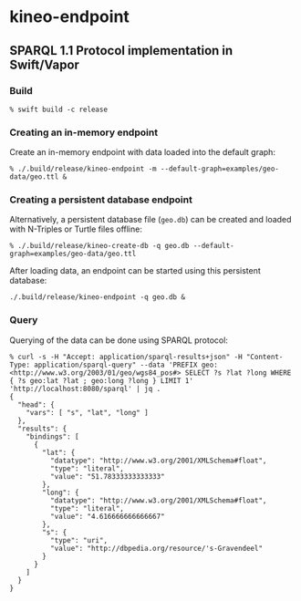 # kineo-endpoint

## SPARQL 1.1 Protocol implementation in Swift/Vapor

### Build

```
% swift build -c release
```

### Creating an in-memory endpoint

Create an in-memory endpoint with data loaded into the default graph:

```
% ./.build/release/kineo-endpoint -m --default-graph=examples/geo-data/geo.ttl &
```

### Creating a persistent database endpoint

Alternatively, a persistent database file (`geo.db`) can be created and loaded
with N-Triples or Turtle files offline:

```
% ./.build/release/kineo-create-db -q geo.db --default-graph=examples/geo-data/geo.ttl
```

After loading data, an endpoint can be started using this persistent database:

```
./.build/release/kineo-endpoint -q geo.db &
```

### Query

Querying of the data can be done using SPARQL protocol:

```
% curl -s -H "Accept: application/sparql-results+json" -H "Content-Type: application/sparql-query" --data 'PREFIX geo: <http://www.w3.org/2003/01/geo/wgs84_pos#> SELECT ?s ?lat ?long WHERE { ?s geo:lat ?lat ; geo:long ?long } LIMIT 1' 'http://localhost:8080/sparql' | jq .
{
  "head": {
    "vars": [ "s", "lat", "long" ]
  },
  "results": {
    "bindings": [
      {
        "lat": {
          "datatype": "http://www.w3.org/2001/XMLSchema#float",
          "type": "literal",
          "value": "51.78333333333333"
        },
        "long": {
          "datatype": "http://www.w3.org/2001/XMLSchema#float",
          "type": "literal",
          "value": "4.616666666666667"
        },
        "s": {
          "type": "uri",
          "value": "http://dbpedia.org/resource/'s-Gravendeel"
        }
      }
    ]
  }
}
```
